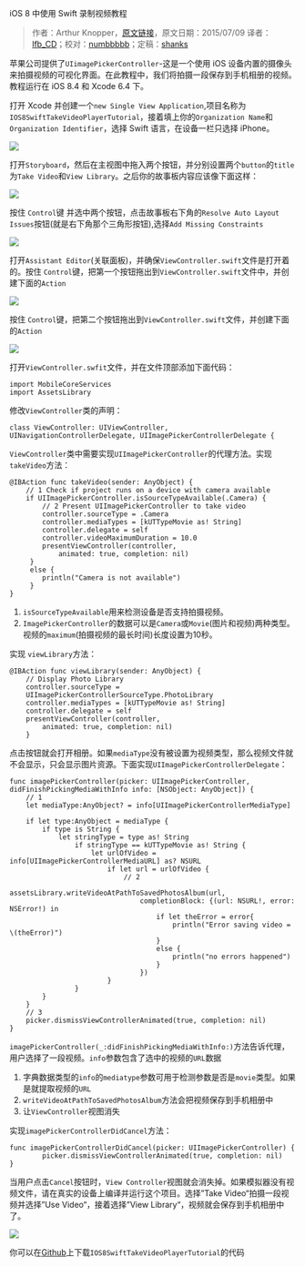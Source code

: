 iOS 8 中使用 Swift 录制视频教程

> 作者：Arthur Knopper，[原文链接](http://www.ioscreator.com/tutorials/take-video-tutorial-ios8-swift)，原文日期：2015/07/09
> 译者：[lfb_CD](http://weibo.com/lfbWb)；校对：[numbbbbb](https://github.com/numbbbbb)；定稿：[shanks](http://codebuild.me/)
  







苹果公司提供了`UIimagePickerController`-这是一个使用 iOS 设备内置的摄像头来拍摄视频的可视化界面。在此教程中，我们将拍摄一段保存到手机相册的视频。教程运行在 iOS 8.4 和 Xcode 6.4 下。

打开 Xcode 并创建一个`new Single View Application`,项目名称为`IOS8SwiftTakeVideoPlayerTutorial`，接着填上你的`Organization Name`和`Organization Identifier`，选择 Swift 语言，在设备一栏只选择 iPhone。

![](http://swift.gg/img/articles/take_video_tutorial_in_ios8_with_swift/format=750w1444269945.511148)



打开`Storyboard`，然后在主视图中拖入两个按钮，并分别设置两个`button`的`title`为`Take Video`和`View Library`。之后你的故事板内容应该像下面这样：

![](http://swift.gg/img/articles/take_video_tutorial_in_ios8_with_swift/format=750w1444269945.693111)

按住 `Control`键 并选中两个按钮，点击故事板右下角的`Resolve Auto Layout Issues`按钮(就是右下角那个三角形按钮),选择`Add Missing Constraints`

![](http://swift.gg/img/articles/take_video_tutorial_in_ios8_with_swift/format=500w1444269945.953059)

打开`Assistant Editor`(关联面板)，并确保`ViewController.swift`文件是打开着的。按住 `Control`键，把第一个按钮拖出到`ViewController.swift`文件中，并创建下面的`Action`

![](http://swift.gg/img/articles/take_video_tutorial_in_ios8_with_swift/format=300w1444269946.244001)

按住 `Control`键，把第二个按钮拖出到`ViewController.swift`文件，并创建下面的`Action`

![](http://swift.gg/img/articles/take_video_tutorial_in_ios8_with_swift/format=300w1444269946.314987)

打开`ViewController.swfit`文件，并在文件顶部添加下面代码：

    
    import MobileCoreServices
    import AssetsLibrary

修改`ViewController`类的声明：

    
    class ViewController: UIViewController, UINavigationControllerDelegate, UIImagePickerControllerDelegate {

`ViewController`类中需要实现`UIImagePickerController`的代理方法。实现`takeVideo`方法：

    
    @IBAction func takeVideo(sender: AnyObject) {
        // 1 Check if project runs on a device with camera available
        if UIImagePickerController.isSourceTypeAvailable(.Camera) {
            // 2 Present UIImagePickerController to take video
            controller.sourceType = .Camera
            controller.mediaTypes = [kUTTypeMovie as! String]
            controller.delegate = self
            controller.videoMaximumDuration = 10.0
            presentViewController(controller, 
            	animated: true, completion: nil)
         }
         else {
            println("Camera is not available")
         }
    }

1. `isSourceTypeAvailable`用来检测设备是否支持拍摄视频。
2. `ImagePickerController`的数据可以是`Camera`或`Movie`(图片和视频)两种类型。视频的`maximum`(拍摄视频的最长时间)长度设置为10秒。
 
实现 `viewLibrary`方法：

    
    @IBAction func viewLibrary(sender: AnyObject) {
        // Display Photo Library
        controller.sourceType = 
        UIImagePickerControllerSourceType.PhotoLibrary
        controller.mediaTypes = [kUTTypeMovie as! String]
        controller.delegate = self  
        presentViewController(controller, 
        	animated: true, completion: nil)
        } 
 
点击按钮就会打开相册。如果`mediaType`没有被设置为视频类型，那么视频文件就不会显示，只会显示图片资源。下面实现`UIImagePickerControllerDelegate`：


    
    func imagePickerController(picker: UIImagePickerController, didFinishPickingMediaWithInfo info: [NSObject: AnyObject]) {
        // 1    
        let mediaType:AnyObject? = info[UIImagePickerControllerMediaType]
            
        if let type:AnyObject = mediaType {
            if type is String {
                let stringType = type as! String
                    if stringType == kUTTypeMovie as! String {
                        let urlOfVideo = info[UIImagePickerControllerMediaURL] as? NSURL
                            if let url = urlOfVideo {
                                // 2  
                                assetsLibrary.writeVideoAtPathToSavedPhotosAlbum(url,
                                    completionBlock: {(url: NSURL!, error: NSError!) in
                                        if let theError = error{
                                            println("Error saving video = \(theError)")
                                        }
                                        else {
                                            println("no errors happened")
                                        }
                                    })
                            }
                    } 
            }
        }
        // 3
        picker.dismissViewControllerAnimated(true, completion: nil)
    }

`imagePickerController(_:didFinishPickingMediaWithInfo:)`方法告诉代理，用户选择了一段视频。`info`参数包含了选中的视频的`URL`数据

1. 字典数据类型的`info`的`mediatype`参数可用于检测参数是否是`movie`类型。如果是就提取视频的`URL`
2. `writeVideoAtPathToSavedPhotosAlbum`方法会把视频保存到手机相册中
3. 让`ViewController`视图消失


实现`imagePickerControllerDidCancel`方法：


    
    func imagePickerControllerDidCancel(picker: UIImagePickerController) {
            picker.dismissViewControllerAnimated(true, completion: nil)
    }

当用户点击`Cancel`按钮时，`View Controller`视图就会消失掉。如果模拟器没有视频文件，请在真实的设备上编译并运行这个项目。选择”Take Video“拍摄一段视频并选择”Use Video“，接着选择”View Library“，视频就会保存到手机相册中了。

![](http://swift.gg/img/articles/take_video_tutorial_in_ios8_with_swift/TakeVideo-Device.pngformat=750w1444269946.386972)

你可以在[Github](https://github.com/ioscreator/ioscreator)上下载`IOS8SwiftTakeVideoPlayerTutorial`的代码

